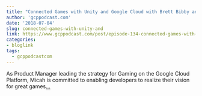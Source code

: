 ```yaml
---
title: "Connected Games with Unity and Google Cloud with Brett Bibby and Micah Baker"
author: 'gcppodcast.com'
date: '2018-07-04'
slug: connected-games-with-unity-and
link: https://www.gcppodcast.com/post/episode-134-connected-games-with-unity-and-google-cloud/
categories:
- bloglink
tags:
  - gcppodcastcom
---
```


As Product Manager leading the strategy for Gaming on the Google Cloud Platform, Micah is committed to enabling developers to realize their vision for great games[... <i class="fas fa-external-link-alt"></i>](https://www.gcppodcast.com/post/episode-134-connected-games-with-unity-and-google-cloud/)

